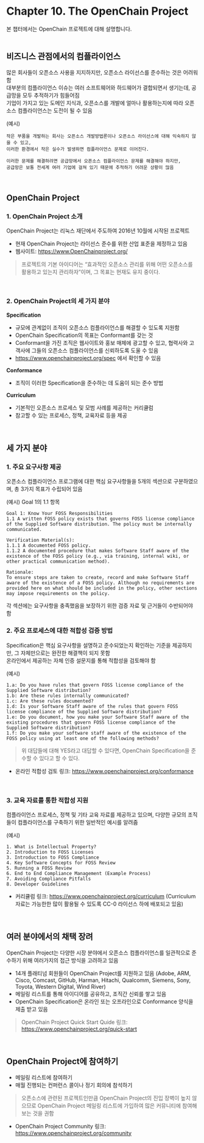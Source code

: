 # Chapter 10. The OpenChain Project
본 챕터에서는 OpenChain 프로젝트에 대해 설명합니다.
<br>
<br>

## 비즈니스 관점에서의 컴플라이언스
많은 회사들이 오픈소스 사용을 지지하지만, 오픈소스 라이선스를 준수하는 것은 어려워함 <br> 대부분의 컴플라이언스 이슈는 여러 소프트웨어와 하드웨어가 결합되면서 생기는데, 공급망을 모두 추적하기가 힘들어짐
<br>
기업이 가지고 있는 도메인 지식과, 오픈소스를 개발에 얼마나 활용하는지에 따라 오픈소스 컴플라이언스는 도전이 될 수 있음

(예시)
```
작은 부품을 개발하는 회사는 오픈소스 개발방법론이나 오픈소스 라이선스에 대해 익숙하지 않을 수 있고,
이러한 환경에서 작은 실수가 발생하면 컴플라이언스 문제로 이어진다.

이러한 문제를 해결하려면 공급망에서 오픈소스 컴플라이언스 문제를 해결해야 하지만,
공급망은 보통 전세계 여러 기업에 걸쳐 있기 때문에 추적하기 어려운 상황이 많음
```

<br>

## OpenChain Project
### 1. OpenChain Project 소개
OpenChain Project는 리눅스 재단에서 주도하여 2016년 10월에 시작된 프로젝트
- 현재 OpenChain Project는 라이선스 준수를 위한 산업 표준을 제정하고 있음
-	웹사이트: https://www.OpenChainproject.org/

> 프로젝트의 기본 아이디어는 “효과적인 오픈소스 관리를 위해 어떤 오픈소스를 활용하고 있는지 관리하자”이며, 그 목표는 현재도 유지 중이다.
<br>

### 2. OpenChain Project의 세 가지 분야
**Specification**
- 규모에 관계없이 조직이 오픈소스 컴플라이언스를 해결할 수 있도록 지원함
- OpenChain Specification의 목표는 Conformant를 갖는 것
- Conformant을 가진 조직은 웹사이트와 홍보 매체에 광고할 수 있고, 협력사와 고객사에 그들의 오픈소스 컴플라이언스를 신뢰하도록 도울 수 있음
- https://www.openchainproject.org/spec 에서 확인할 수 있음

**Conformance**
- 조직이 이러한 Specification을 준수하는 데 도움이 되는 준수 방법

**Curriculum**
- 기본적인 오픈소스 프로세스 및 모범 사례를 제공하는 커리큘럼
-	참고할 수 있는 프로세스, 정책, 교육자료 등을 제공
<br>

## 세 가지 분야
### 1. 주요 요구사항 제공
오픈소스 컴플라이언스 프로그램에 대한 핵심 요구사항들을 5개의 섹션으로 구분하였으며, 총 3가지 목표가 수립되어 있음

(예시) Goal 1의 1.1 항목
```
Goal 1: Know Your FOSS Responsibilities
1.1 A written FOSS policy exists that governs FOSS license compliance
of the Supplied Software distribution. The policy must be internally
communicated.

Verification Material(s):
1.1.1 A documented FOSS policy.
1.1.2 A documented procedure that makes Software Staff aware of the
existence of the FOSS policy (e.g., via training, internal wiki, or other practical communication method).

Rationale:
To ensure steps are taken to create, record and make Software Staff aware of the existence of a FOSS policy. Although no requirements are provided here on what should be included in the policy, other sections may impose requirements on the policy.
```

각 섹션에는 요구사항을 충족했음을 보장하기 위한 검증 자료 및 근거들이 수반되어야 함
<br>

### 2. 주요 프로세스에 대한 적합성 검증 방법
Specification은 핵심 요구사항을 설명하고 준수되었는지 확인하는 기준을 제공하지만, 그 자체만으로는 완전한 해결책이 되지 못함 <br> 온라인에서 제공하는 자체 인증 설문지를 통해 적합성을 검토해야 함

(예시)
```
1.a: Do you have rules that govern FOSS license compliance of the
Supplied Software distribution?
1.b: Are these rules internally communicated?
1.c: Are these rules documented?
1.d: Is your Software Staff aware of the rules that govern FOSS license compliance of the Supplied Software distribution?
1.e: Do you document, how you make your Software Staff aware of the existing procedures that govern FOSS license compliance of the Supplied Software distribution?
1.f: Do you make your software staff aware of the existence of the FOSS policy using at least one of the following methods?
```

 > 위 대답들에 대해 YES라고 대답할 수 있다면,  OpenChain Specification을 준수할 수 있다고 할 수 있다.

- 온라인 적합성 검토 링크: https://www.openchainproject.org/conformance
<br>

### 3. 교육 자료를 통한 적합성 지원
컴플라이언스 프로세스, 정책 및 기타 교육 자료를 제공하고 있으며, 다양한 규모의 조직들이 컴플라이언스를 구축하기 위한 일반적인 예시를 알려줌

(예시)
```
1. What is Intellectual Property?
2. Introduction to FOSS Licenses
3. Introduction to FOSS Compliance
4. Key Software Concepts for FOSS Review
5. Running a FOSS Review
6. End to End Compliance Management (Example Process)
7. Avoiding Compliance Pitfalls
8. Developer Guidelines
```

- 커리큘럼 링크: https://www.openchainproject.org/curriculum (Curriculum 자료는 가능한한 많이 활용될 수 있도록 CC-0 라이선스 하에 배포되고 있음)
<br>


## 여러 분야에서의 채택 장려
OpenChain Project는 다양한 시장 분야에서 오픈소스 컴플라이언스를 일관적으로 준수하기 위해 여러가지의 접근 방식을 고려하고 있음
- 14개 플래티넘 회원들이 OpenChain Project를 지원하고 있음 (Adobe, ARM, Cisco, Comcast, GitHub, Harman, Hitachi, Qualcomm, Siemens, Sony, Toyota, Western Digital, Wind River)
- 메일링 리스트를 통해 아이디어를 공유하고, 조직간 신뢰를 쌓고 있음
- OpenChain Specification은 온라인 또는 오프라인으로 Conformance 양식을 제출 받고 있음

> OpenChain Project Quick Start Quide 링크: https://www.openchainproject.org/quick-start
<br>

## OpenChain Project에 참여하기
- 메일링 리스트에 참여하기
-	매월 진행되는 컨퍼런스 콜이나 정기 회의에 참석하기

> 오픈소스에 관련된 프로젝트인만큼 OpenChain Project의 진입 장벽이 높지 않으므로 OpenChain Project 메일링 리스트에 가입하여 많은 커뮤니티에 참여해보는 것을 권함

- OpenChain Project Community 링크: https://www.openchainproject.org/community
